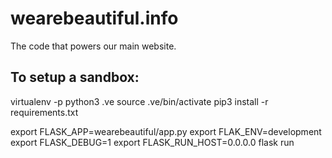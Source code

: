 # wearebeautiful.info

The code that powers our main website.


## To setup a sandbox:

virtualenv -p python3 .ve
source .ve/bin/activate
pip3 install -r requirements.txt

export FLASK_APP=wearebeautiful/app.py
export FLAK_ENV=development
export FLASK_DEBUG=1
export FLASK_RUN_HOST=0.0.0.0
flask run
